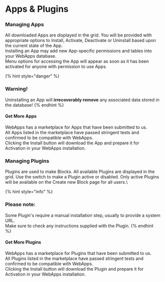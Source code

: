 # Apps & Plugins

### Managing Apps

All downloaded Apps are displayed in the grid. You will be provided with appropriate options to Install, Activate, Deactivate or Uninstall based upon the current state of the App.\
Installing an App may add new App-specific permissions and tables into your WebApps database.\
Menu options for accessing the App will appear as soon as it has been activated for anyone with permission to use Apps.

{% hint style="danger" %}
### Warning!

Uninstalling an App will **irrecoverably remove** any associated data stored in the database!&#x20;
{% endhint %}

#### Get More Apps

WebApps has a marketplace for Apps that have been submitted to us.\
All Apps listed in the marketplace have passed stringent tests and confirmed to be compatible with WebApps.\
Clicking the Install button will download the App and prepare it for Activation in your WebApps installation.

### Managing Plugins

Plugins are used to make Blocks. All available Plugins are displayed in the grid. Use the switch to make a Plugin active or disabled. Only active Plugins will be available on the Create new Block page for all users.\


{% hint style="info" %}
### Please note:

Some Plugin's require a manual installation step, usually to provide a system URL.\
Make sure to check any instructions supplied with the Plugin.
{% endhint %}

#### Get More Plugins

WebApps has a marketplace for Plugins that have been submitted to us.\
All Plugins listed in the marketplace have passed stringent tests and confirmed to be compatible with WebApps.\
Clicking the Install button will download the Plugin and prepare it for Activation in your WebApps installation.
